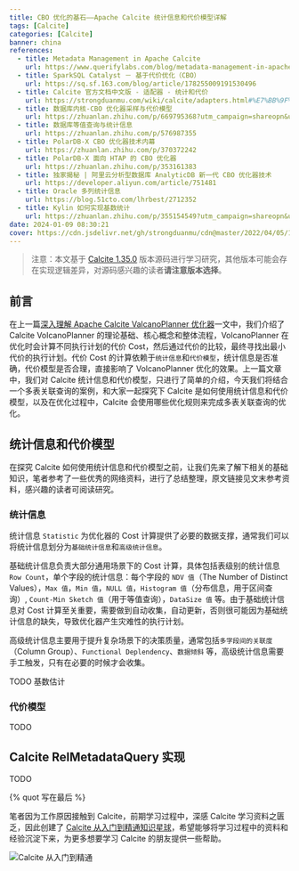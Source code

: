 ```yaml
---
title: CBO 优化的基石——Apache Calcite 统计信息和代价模型详解
tags: [Calcite]
categories: [Calcite]
banner: china
references:
  - title: Metadata Management in Apache Calcite
    url: https://www.querifylabs.com/blog/metadata-management-in-apache-calcite
  - title: SparkSQL Catalyst － 基于代价优化（CBO）
    url: https://sq.sf.163.com/blog/article/178255009191530496
  - title: Calcite 官方文档中文版 - 适配器 - 统计和代价
    url: https://strongduanmu.com/wiki/calcite/adapters.html#%E7%BB%9F%E8%AE%A1%E5%92%8C%E4%BB%A3%E4%BB%B7
  - title: 数据库内核-CBO 优化器采样与代价模型
    url: https://zhuanlan.zhihu.com/p/669795368?utm_campaign=shareopn&utm_medium=social&utm_oi=985120462346670080&utm_psn=1726928506183983104&utm_source=wechat_session
  - title: 数据库等值查询与统计信息
    url: https://zhuanlan.zhihu.com/p/576987355
  - title: PolarDB-X CBO 优化器技术内幕
    url: https://zhuanlan.zhihu.com/p/370372242
  - title: PolarDB-X 面向 HTAP 的 CBO 优化器
    url: https://zhuanlan.zhihu.com/p/353161383
  - title: 独家揭秘 | 阿里云分析型数据库 AnalyticDB 新一代 CBO 优化器技术
    url: https://developer.aliyun.com/article/751481
  - title: Oracle 多列统计信息
    url: https://blog.51cto.com/lhrbest/2712352
  - title: Kylin 如何实现基数统计
    url: https://zhuanlan.zhihu.com/p/355154549?utm_campaign=shareopn&utm_medium=social&utm_oi=985120462346670080&utm_psn=1730343025270837248&utm_source=wechat_session
date: 2024-01-09 08:30:21
cover: https://cdn.jsdelivr.net/gh/strongduanmu/cdn@master/2022/04/05/1649126780.jpg
---
```


> 注意：本文基于 [Calcite 1.35.0](https://github.com/apache/calcite/tree/75750b78b5ac692caa654f506fc1515d4d3991d6) 版本源码进行学习研究，其他版本可能会存在实现逻辑差异，对源码感兴趣的读者**请注意版本选择**。

## 前言

在上一篇[深入理解 Apache Calcite ValcanoPlanner 优化器](https://strongduanmu.com/blog/deep-understand-of-apache-calcite-volcano-planner.html)一文中，我们介绍了 Calcite VolcanoPlanner 的理论基础、核心概念和整体流程，VolcanoPlanner 在优化时会计算不同执行计划的代价 Cost，然后通过代价的比较，最终寻找出最小代价的执行计划。代价 Cost 的计算依赖于`统计信息`和`代价模型`，统计信息是否准确，代价模型是否合理，直接影响了 VolcanoPlanner 优化的效果。上一篇文章中，我们对 Calcite 统计信息和代价模型，只进行了简单的介绍，今天我们将结合一个多表关联查询的案例，和大家一起探究下 Calcite 是如何使用统计信息和代价模型，以及在优化过程中，Calcite 会使用哪些优化规则来完成多表关联查询的优化。

## 统计信息和代价模型

在探究 Calcite 如何使用统计信息和代价模型之前，让我们先来了解下相关的基础知识，笔者参考了一些优秀的网络资料，进行了总结整理，原文链接见文末参考资料，感兴趣的读者可阅读研究。

### 统计信息

统计信息 `Statistic` 为优化器的 Cost 计算提供了必要的数据支撑，通常我们可以将统计信息划分为`基础统计信息`和`高级统计信息`。

基础统计信息负责大部分通用场景下的 Cost 计算，具体包括表级别的统计信息 `Row Count`，单个字段的统计信息：每个字段的 `NDV 值`（The Number of Distinct Values），`Max 值`，`Min 值`，`NULL 值`，`Histogram 值`（分布信息，用于区间查询）, `Count-Min Sketch 值`（用于等值查询），`DataSize 值` 等。由于基础统计信息对 Cost 计算至关重要，需要做到自动收集，自动更新，否则很可能因为基础统计信息的缺失，导致优化器产生灾难性的执行计划。

高级统计信息主要用于提升复杂场景下的决策质量，通常包括`多字段间的关联度`（Column Group）、`Functional Deplendency`、`数据倾斜` 等，高级统计信息需要手工触发，只有在必要的时候才会收集。

TODO 基数估计

### 代价模型

TODO

## Calcite RelMetadataQuery 实现

TODO



{% quot 写在最后 %}

笔者因为工作原因接触到 Calcite，前期学习过程中，深感 Calcite 学习资料之匮乏，因此创建了 [Calcite 从入门到精通知识星球](https://wx.zsxq.com/dweb2/index/group/51128414222814)，希望能够将学习过程中的资料和经验沉淀下来，为更多想要学习 Calcite 的朋友提供一些帮助。

![Calcite 从入门到精通](https://cdn.jsdelivr.net/gh/strongduanmu/cdn/blog/202309210909027.png)
